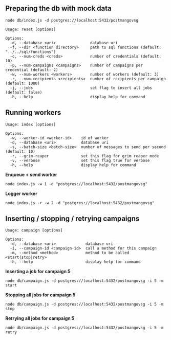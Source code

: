 ## Preparing the db with mock data

`node db/index.js -d postgres://localhost:5432/postmangovsg`

```
Usage: reset [options]

Options:
  -d, --database <uri>               database uri
  -f, --dir <function directory>     path to sql functions (default: "../../sql/functions")
  -c, --num-creds <creds>            number of credentials (default: 10)
  -p, --num-campaigns <campaigns>    number of campaigns per credential (default: 2)
  -w, --num-workers <workers>        number of workers (default: 3)
  -r, --num-recipients <recipients>  number of recipients per campaign (default: 1000)
  -j, --jobs                         set flag to insert all jobs (default: false)
  -h, --help                         display help for command
```

## Running workers
```
Usage: index [options]

Options:
  -w, --worker-id <worker-id>    id of worker
  -d, --database <uri>           database uri
  -s, --batch-size <batch-size>  number of messages to send per second (default: 10)
  -r, --grim-reaper              set this flag for grim reaper mode
  -v, --verbose                  set this flag true for verbose
  -h, --help                     display help for command
```


**Enqueue + send worker** 

`node index.js -w 1 -d "postgres://localhost:5432/postmangovsg"`

**Logger worker**

`node index.js -r -w 2 -d "postgres://localhost:5432/postmangovsg"`

## Inserting / stopping / retrying campaigns

```
Usage: campaign [options]

Options:
  -d, --database <uri>             database uri
  -i, --campaign-id <campaign-id>  call a method for this campaign
  -m, --method <method>            method to be called <start|stop|retry>
  -h, --help                       display help for command
```

**Inserting a job for campaign 5**

`node db/campaign.js -d postgres://localhost:5432/postmangovsg -i 5 -m start`

**Stopping all jobs for campaign 5**

`node db/campaign.js -d postgres://localhost:5432/postmangovsg -i 5 -m stop`

**Retrying all jobs for campaign 5**

`node db/campaign.js -d postgres://localhost:5432/postmangovsg -i 5 -m retry`